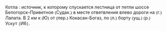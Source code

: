 ---
---

Котла
: источник, к которому спускается лестница от петли шоссе Белогорск–Приветное ⦅Судак.⦆ в месте ответвления влево дороги на ⦅г.⦆ Лапата. В 2 км к ⦅Ю⦆ от ⦅пер.⦆ Кокасан-Богаз, по ⦅л.⦆ борту ⦅ущ.⦆ ⦅р.⦆ Ускут ⦃И6⦄.
